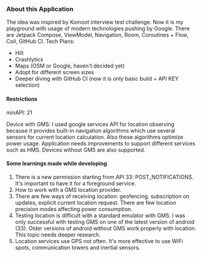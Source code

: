 ### About this Application

The idea was inspired by Komoot interview test challenge.
Now it is my playground with usage of modern technologies pushing by Google.
There are Jetpack Compose, ViewModel, Navigation, Room, Coroutines + Flow, Coil, GitHub CI.
Tech Plans:
  * Hilt
  * Crashlytics
  * Maps (OSM or Google, haven't decided yet)
  * Adopt for different screen sizes
  * Deeper diving with GitHub CI (now it is only basic build + API KEY selection)

#### Restrictions

minAPI: 21

Device with GMS:
I used google services API for location observing because it provides built-in navigation algorithms 
which use several sensors for current location calculation. Also these algorithms optimize power usage.
Application needs improvements to support different services such as HMS.
Devices without GMS are also supported.


#### Some learnings made while developing

1. There is a new permission starting from API 33: POST_NOTIFICATIONS. It's important to have it for a foreground service.
2. How to work with a GMS location provider.
3. There are few ways of receiving location: geofencing, subscription on updates, explicit current location request.
   There are few location precision modes affecting power consumption.
4. Testing location is difficult with a standard emulator with GMS. I was only successful with testing
   GMS on one of the latest version of android (33). Older versions of android without GMS work properly with location.
   This topic needs deeper research.
5. Location services use GPS not often. It's more effective to use WiFi spots, communication towers and inertial sensors.

